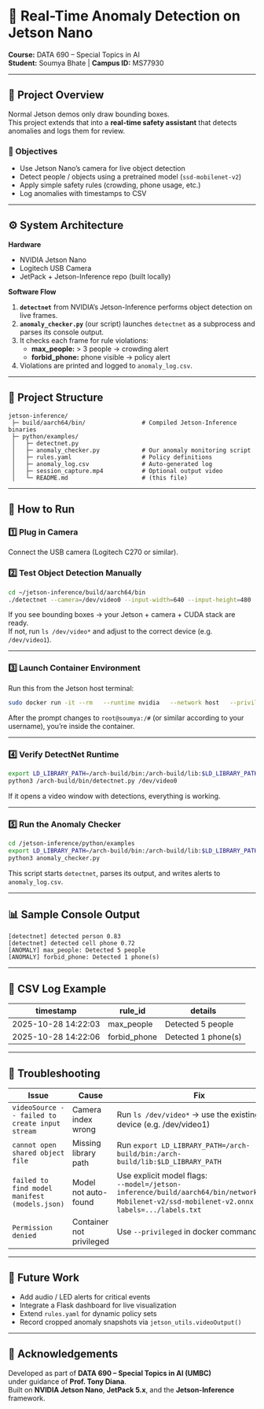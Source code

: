 # 🧠 Real-Time Anomaly Detection on Jetson Nano
**Course:** DATA 690 – Special Topics in AI  
**Student:** Soumya Bhate  |  **Campus ID:** MS77930  

---

## 📍 Project Overview
Normal Jetson demos only draw bounding boxes.  
This project extends that into a **real-time safety assistant** that detects anomalies and logs them for review.

### 🎯 Objectives
- Use Jetson Nano’s camera for live object detection  
- Detect people / objects using a pretrained model (`ssd-mobilenet-v2`)  
- Apply simple safety rules (crowding, phone usage, etc.)  
- Log anomalies with timestamps to CSV  

---

## ⚙️ System Architecture
**Hardware**
- NVIDIA Jetson Nano  
- Logitech USB Camera  
- JetPack + Jetson-Inference repo (built locally)

**Software Flow**
1. **`detectnet`** from NVIDIA’s Jetson-Inference performs object detection on live frames.  
2. **`anomaly_checker.py`** (our script) launches `detectnet` as a subprocess and parses its console output.  
3. It checks each frame for rule violations:  
   - **max_people:** > 3 people → crowding alert  
   - **forbid_phone:** phone visible → policy alert  
4. Violations are printed and logged to `anomaly_log.csv`.

---

## 🧩 Project Structure
```
jetson-inference/
 ├─ build/aarch64/bin/                # Compiled Jetson-Inference binaries
 ├─ python/examples/
 │   ├─ detectnet.py
 │   ├─ anomaly_checker.py            # Our anomaly monitoring script
 │   ├─ rules.yaml                    # Policy definitions
 │   ├─ anomaly_log.csv               # Auto-generated log
 │   ├─ session_capture.mp4           # Optional output video
 │   └─ README.md                     # (this file)
```

---

## 🚀 How to Run

### 1️⃣ Plug in Camera
Connect the USB camera (Logitech C270 or similar).

### 2️⃣ Test Object Detection Manually
```bash
cd ~/jetson-inference/build/aarch64/bin
./detectnet --camera=/dev/video0 --input-width=640 --input-height=480
```
If you see bounding boxes → your Jetson + camera + CUDA stack are ready.  
If not, run `ls /dev/video*` and adjust to the correct device (e.g. `/dev/video1`).

---

### 3️⃣ Launch Container Environment
Run this from the Jetson host terminal:

```bash
sudo docker run -it --rm   --runtime nvidia   --network host   --privileged   -e DISPLAY=$DISPLAY   -v /tmp/argus_socket:/tmp/argus_socket   -v /tmp/.X11-unix:/tmp/.X11-unix   -v /dev/video0:/dev/video0   -v /home/ms77930/jetson-inference:/jetson-inference   -v /home/ms77930/jetson-inference/build/aarch64:/arch-build   -v /home/ms77930/recordings:/recordings   -v /usr/lib/python3.8/dist-packages:/usr/lib/python3.8/dist-packages   -v /usr/lib/aarch64-linux-gnu:/usr/lib/aarch64-linux-gnu   nvcr.io/nvidia/l4t-ml:r35.2.1-py3   /bin/bash
```

After the prompt changes to `root@soumya:/#` (or similar according to your username), you’re inside the container.

---

### 4️⃣ Verify DetectNet Runtime
```bash
export LD_LIBRARY_PATH=/arch-build/bin:/arch-build/lib:$LD_LIBRARY_PATH
python3 /arch-build/bin/detectnet.py /dev/video0
```
If it opens a video window with detections, everything is working.

---

### 5️⃣ Run the Anomaly Checker
```bash
cd /jetson-inference/python/examples
export LD_LIBRARY_PATH=/arch-build/bin:/arch-build/lib:$LD_LIBRARY_PATH
python3 anomaly_checker.py
```

This script starts `detectnet`, parses its output, and writes alerts to `anomaly_log.csv`.

---

## 📊 Sample Console Output
```text
[detectnet] detected person 0.83
[detectnet] detected cell phone 0.72
[ANOMALY] max_people: Detected 5 people
[ANOMALY] forbid_phone: Detected 1 phone(s)
```

---

## 📑 CSV Log Example
| timestamp | rule_id | details |
|------------|----------|----------|
| 2025-10-28 14:22:03 | max_people | Detected 5 people |
| 2025-10-28 14:22:06 | forbid_phone | Detected 1 phone(s) |

---

## 🧰 Troubleshooting

| Issue | Cause | Fix |
|-------|--------|-----|
| `videoSource -- failed to create input stream` | Camera index wrong | Run `ls /dev/video*` → use the existing device (e.g. /dev/video1) |
| `cannot open shared object file` | Missing library path | Run `export LD_LIBRARY_PATH=/arch-build/bin:/arch-build/lib:$LD_LIBRARY_PATH` |
| `failed to find model manifest (models.json)` | Model not auto-found | Use explicit model flags:<br>`--model=/jetson-inference/build/aarch64/bin/networks/SSD-Mobilenet-v2/ssd-mobilenet-v2.onnx` and `--labels=.../labels.txt` |
| `Permission denied` | Container not privileged | Use `--privileged` in docker command |

---

## 🧭 Future Work
- Add audio / LED alerts for critical events  
- Integrate a Flask dashboard for live visualization  
- Extend `rules.yaml` for dynamic policy sets  
- Record cropped anomaly snapshots via `jetson_utils.videoOutput()`  

---

## 🙏 Acknowledgements
Developed as part of **DATA 690 – Special Topics in AI (UMBC)**  
under guidance of **Prof. Tony Diana**.  
Built on **NVIDIA Jetson Nano**, **JetPack 5.x**, and the **Jetson-Inference** framework.  
